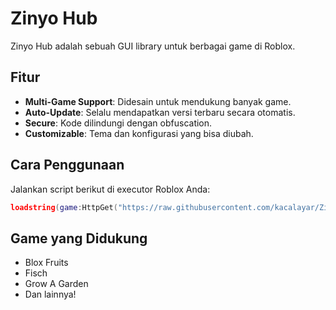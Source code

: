 # Zinyo Hub

Zinyo Hub adalah sebuah GUI library untuk berbagai game di Roblox.

## Fitur

-   **Multi-Game Support**: Didesain untuk mendukung banyak game.
-   **Auto-Update**: Selalu mendapatkan versi terbaru secara otomatis.
-   **Secure**: Kode dilindungi dengan obfuscation.
-   **Customizable**: Tema dan konfigurasi yang bisa diubah.

## Cara Penggunaan

Jalankan script berikut di executor Roblox Anda:

```lua
loadstring(game:HttpGet("https://raw.githubusercontent.com/kacalayar/ZinyoHub/main/obfuscated/Loader.lua"))()
```

## Game yang Didukung

-   Blox Fruits
-   Fisch
-   Grow A Garden
-   Dan lainnya!
